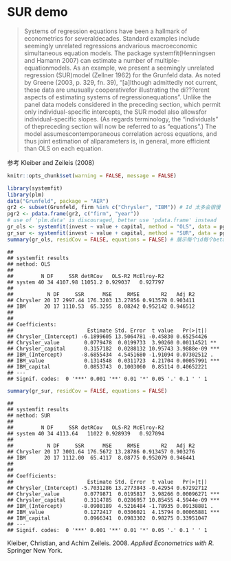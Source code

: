 SUR demo
================

> Systems of regression equations have been a hallmark of econometrics
> for severaldecades. Standard examples include seemingly unrelated
> regressions andvarious macroeconomic simultaneous equation models. The
> package systemfit(Henningsen and Hamann 2007) can estimate a number of
> multiple-equationmodels. As an example, we present a seemingly
> unrelated regression (SUR)model (Zellner 1962) for the Grunfeld data.
> As noted by Greene (2003, p. 329, fn. 39), “\[a\]lthough admittedly
> not current, these data are unusually cooperativefor illustrating the
> di???erent aspects of estimating systems of regressionequations”.
> Unlike the panel data models considered in the preceding section,
> which permit only individual-specific intercepts, the SUR model also
> allowsfor individual-specific slopes. (As regards terminology, the
> “individuals” of thepreceding section will now be referred to as
> “equations”.) The model assumescontemporaneous correlation across
> equations, and thus joint estimation of allparameters is, in general,
> more efficient than OLS on each equation.

参考 Kleiber and Zeileis (2008)

``` r
knitr::opts_chunk$set(warning = FALSE, message = FALSE)
```

``` r
library(systemfit)
library(plm)
data("Grunfeld", package = "AER")
gr2 <- subset(Grunfeld, firm %in% c("Chrysler", "IBM")) # Id 太多会很慢
pgr2 <- pdata.frame(gr2, c("firm", "year"))
# use of 'plm.data' is discouraged, better use 'pdata.frame' instead
gr_ols <- systemfit(invest ~ value + capital, method = "OLS", data = pgr2)
gr_sur <- systemfit(invest ~ value + capital, method = "SUR", data = pgr2)
summary(gr_ols, residCov = FALSE, equations = FALSE) # 展示每个id每个beta
```

    ## 
    ## systemfit results 
    ## method: OLS 
    ## 
    ##         N DF     SSR detRCov   OLS-R2 McElroy-R2
    ## system 40 34 4107.98 11051.2 0.929037   0.927797
    ## 
    ##           N DF     SSR      MSE     RMSE       R2   Adj R2
    ## Chrysler 20 17 2997.44 176.3203 13.27856 0.913578 0.903411
    ## IBM      20 17 1110.53  65.3255  8.08242 0.952142 0.946512
    ## 
    ## 
    ## Coefficients:
    ##                        Estimate Std. Error  t value   Pr(>|t|)    
    ## Chrysler_(Intercept) -6.1899605 13.5064781 -0.45830 0.65254426    
    ## Chrysler_value        0.0779478  0.0199733  3.90260 0.00114521 ** 
    ## Chrysler_capital      0.3157182  0.0288132 10.95743 3.9888e-09 ***
    ## IBM_(Intercept)      -8.6855434  4.5451680 -1.91094 0.07302512 .  
    ## IBM_value             0.1314548  0.0311723  4.21704 0.00057991 ***
    ## IBM_capital           0.0853743  0.1003060  0.85114 0.40652221    
    ## ---
    ## Signif. codes:  0 '***' 0.001 '**' 0.01 '*' 0.05 '.' 0.1 ' ' 1

``` r
summary(gr_sur, residCov = FALSE, equations = FALSE)
```

    ## 
    ## systemfit results 
    ## method: SUR 
    ## 
    ##         N DF     SSR detRCov   OLS-R2 McElroy-R2
    ## system 40 34 4113.64   11022 0.928939   0.927094
    ## 
    ##           N DF     SSR      MSE     RMSE       R2   Adj R2
    ## Chrysler 20 17 3001.64 176.5672 13.28786 0.913457 0.903276
    ## IBM      20 17 1112.00  65.4117  8.08775 0.952079 0.946441
    ## 
    ## 
    ## Coefficients:
    ##                        Estimate Std. Error  t value   Pr(>|t|)    
    ## Chrysler_(Intercept) -5.7031286 13.2773843 -0.42954 0.67292712    
    ## Chrysler_value        0.0779871  0.0195817  3.98266 0.00096271 ***
    ## Chrysler_capital      0.3114785  0.0286957 10.85455 4.5944e-09 ***
    ## IBM_(Intercept)      -8.0908189  4.5216484 -1.78935 0.09138881 .  
    ## IBM_value             0.1272417  0.0306021  4.15794 0.00065881 ***
    ## IBM_capital           0.0966341  0.0983302  0.98275 0.33951047    
    ## ---
    ## Signif. codes:  0 '***' 0.001 '**' 0.01 '*' 0.05 '.' 0.1 ' ' 1

<div id="refs" class="references">

<div id="ref-Kleiber2008Applied">

Kleiber, Christian, and Achim Zeileis. 2008. *Applied Econometrics with
R*. Springer New York.

</div>

</div>

